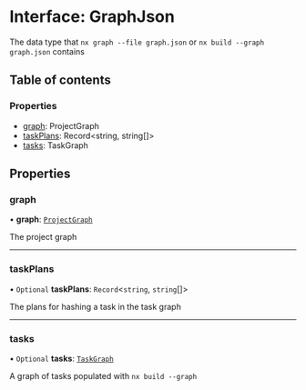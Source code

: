 # Interface: GraphJson

The data type that `nx graph --file graph.json` or `nx build --graph graph.json` contains

## Table of contents

### Properties

- [graph](/reference/core-api/devkit/documents/GraphJson#graph): ProjectGraph
- [taskPlans](/reference/core-api/devkit/documents/GraphJson#taskplans): Record<string, string[]>
- [tasks](/reference/core-api/devkit/documents/GraphJson#tasks): TaskGraph

## Properties

### graph

• **graph**: [`ProjectGraph`](/reference/core-api/devkit/documents/ProjectGraph)

The project graph

---

### taskPlans

• `Optional` **taskPlans**: `Record`\<`string`, `string`[]\>

The plans for hashing a task in the task graph

---

### tasks

• `Optional` **tasks**: [`TaskGraph`](/reference/core-api/devkit/documents/TaskGraph)

A graph of tasks populated with `nx build --graph`
